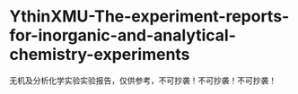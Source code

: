 # YthinXMU-The-experiment-reports-for-inorganic-and-analytical-chemistry-experiments
无机及分析化学实验实验报告，仅供参考，不可抄袭！不可抄袭！不可抄袭！
